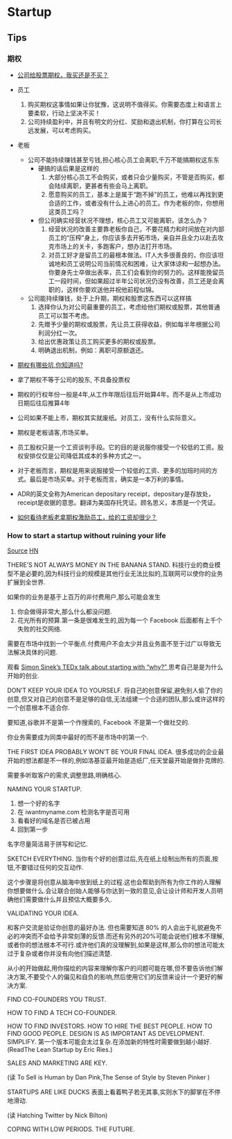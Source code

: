 # Startup


## Tips

### 期权
* [公司给股票期权，我买还是不买？](http://blog.csdn.net/fireball1975/article/details/50595170)

* 员工
  1. 购买期权这事情如果让你犹豫，这说明不值得买。你需要态度上和语言上要柔软，行动上坚决不买！
  2. 公司持续盈利中，并且有明文的分红、奖励和退出机制，你打算在公司长远发展，可以考虑购买。
* 老板
  * 公司不能持续赚钱甚至亏钱,担心核心员工会离职,千万不能搞期权这东东
    * 硬搞的话后果是这样的
      1. 大部分核心员工不会购买，或者只会少量购买，不管是否购买，都会陆续离职，更甚者有些会马上离职。
      2. 愿意购买的员工，基本上是属于“跑不掉”的员工，他难以再找到更合适的工作，或者没有什么上进心的员工。作为老板的你，你想用这类员工吗？
    * 但公司确实经营状况不理想，核心员工又可能离职，该怎么办？
      1. 经营状况的改善主要靠老板你自己，不要花精力和时间放在对内部员工的“压榨”身上，你应该多去开拓市场，亲自并且全力以赴去攻克市场上的关卡，多跑客户，想办法打开市场。
      2. 对员工好才是留员工的最根本做法。IT人大多很善良的，你应该坦诚地和员工说明公司当前情况和困难，让大家体谅和一起想办法。你要身先士卒做出表率，员工们会看到你的努力的。这样能挽留员工一段时间，但如果超过半年公司状况仍没有改善，员工还是会离职的，这样你要欢送他并祝他前程似锦。
  * 公司能持续赚钱，处于上升期，期权和股票这东西可以这样搞
      1. 选择你认为对公司最重要的员工，考虑给他们期权或股票，其他普通员工可以暂不考虑。
      2. 先赠予少量的期权或股票，先让员工获得收益，例如每半年根据公司利润分红一次。
      3. 给出优惠政策让员工购买更多的期权或股票。
      4. 明确退出机制，例如：离职可原额退还。

* [期权有哪些坑,你知道吗?](http://www.cnblogs.com/wangtao_20/p/5964476.html)
* 拿了期权不等于公司的股东, 不具备投票权
* 期权的行权年份一般是4年,从工作年限后往后开始算4年。而不是从上市成功日期后往后推算4年
* 公司如果不能上市，期权其实就废纸。对员工，没有什么实际意义。
* 期权是老板请客,市场买单。
* 员工股权只是一个工资谈判手段。它的目的是说服你接受一个较低的工资。股权安排仅仅是公司降低其成本的多种方式之一。
* 对于老板而言，期权是用来说服接受一个较低的工资、更多的加班时间的方式。最后是市场买单。对于老板而言，确实是一本万利的事情。
* ADR的英文全称为American  depositary receipt，depositary是存放处，receipt是收据的意思。翻译为美国存托凭证。顾名思义，本质是一个凭证。

* [如何看待老板老拿期权激励员工，给的工资却很少？](https://www.zhihu.com/question/29056889)

### How to start a startup without ruining your life
[Source](https://www.superhi.com/blog/how-to-start-a-startup-without-ruining-your-life)
[HN](https://news.ycombinator.com/item?id=13532992)

THERE’S NOT ALWAYS MONEY IN THE BANANA STAND.
科技行业的商业模型不是必要的,因为科技行业的规模是其他行业无法比拟的,互联网可以使你的业务扩展到全世界.

如果你的业务是基于上百万的非付费用户,那么可能会发生

1. 你会做得非常大,那么什么都没问题.
2. 花光所有的预算.第一条是很难发生的,因为每一个 Facebook 后面都有上千个失败的社交网络.

需要在市场中找到一个平衡点.付费用户不会太少并且业务面不至于过广以导致无法解决具体的问题.

观看 [Simon Sinek’s TEDx talk about starting with “why?” ](http://www.ted.com/talks/simon_sinek_how_great_leaders_inspire_action) 思考自己是是为什么开始的创业.

DON’T KEEP YOUR IDEA TO YOURSELF.
将自己的创意保留,避免别人偷了你的创意,但又对自己的创意不是足够的自信,无法组建一个合适的团队,那么或许这样的一个创意根本不适合你.

要知道,谷歌并不是第一个作搜索的, Facebook 不是第一个做社交的.

你业务需要成为同类中最好的而不是市场中的第一个.

THE FIRST IDEA PROBABLY WON’T BE YOUR FINAL IDEA.
很多成功的企业最开始的想法都是不一样的,例如洛基亚最开始是造纸厂,任天堂最开始是做扑克牌的.

需要多听取客户的需求,调整思路,明确核心.

NAMING YOUR STARTUP.

1. 想一个好的名字
2. 在  iwantmyname.com 检测名字是否可用
3. 看看好的域名是否已被占用
4. 回到第一步

名字尽量简洁易于拼写和记忆.

SKETCH EVERYTHING.
当你有个好的创意过后,先在纸上绘制出所有的页面,按钮,不要错过任何的交互动作.

这个步骤是将创意从脑海中放到纸上的过程.这也会帮助到所有为你工作的人理解你想要做什么.会让联合创始人能够与你达到一致的意见,会让设计师和开发人员明确他们需要做什么并且预估大概要多久.

VALIDATING YOUR IDEA.

和客户交流是验证你创意的最好办法.
但也需要知道 80% 的人会出于礼貌避免不必的冲突而不会给予非常刻薄的反馈.而还有另外的20%可能会说他们根本不理解,或者你的想法根本不可行.或许他们真的没理解到,如果是这样,那么你的想法可能太过于复杂或者你并没有向他们描述清楚.

从小的开始做起,用你描绘的内容来理解你客户的问题可能在哪,但不要告诉他们解决方案,不要受个人的偏见和自负的影响,然后使用它们的反馈来设计一个更好的解决方案.


FIND CO-FOUNDERS YOU TRUST.


HOW TO FIND A TECH CO-FOUNDER.


HOW TO FIND INVESTORS.
HOW TO HIRE THE BEST PEOPLE.
HOW TO FIND GOOD PEOPLE.
DESIGN IS AS IMPORTANT AS DEVELOPMENT.
SIMPLIFY.
第一个版本可能会太过复杂.在添加新的特性时需要做到越小越好.(ReadThe Lean Startup by Eric Ries.)

SALES AND MARKETING ARE KEY.

(读 To Sell is Human by Dan Pink,The Sense of Style by Steven Pinker )

STARTUPS ARE LIKE DUCKS
表面上看着鸭子若无其事,实则水下的脚掌在不停地滑动.

(读 Hatching Twitter by Nick Bilton)

COPING WITH LOW PERIODS.
THE FUTURE.
